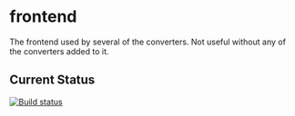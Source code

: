 # frontend
The frontend used by several of the converters. Not useful without any of the converters added to it.

## Current Status
[![Build status](https://ci.appveyor.com/api/projects/status/9ojtw8dtqtfpk7y5?svg=true)](https://ci.appveyor.com/project/Idhrendur/frontend)
